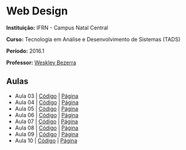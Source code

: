 # Web Design

**Instituição:** IFRN - Campus Natal Central

**Curso:** Tecnologia em Análise e Desenvolvimento de Sistemas (TADS)

**Período:** 2016.1

**Professor:** [Weskley Bezerra](https://github.com/weskleymb)

## Aulas
- Aula 03 | [Código](/atividades/aula-03) | [Página](http://chico.postero.com.br/web-design/atividades/aula-03)
- Aula 04 | [Código](/atividades/aula-04) | [Página](http://chico.postero.com.br/web-design/atividades/aula-04)
- Aula 05 | [Código](/atividades/aula-05) | [Página](http://chico.postero.com.br/web-design/atividades/aula-05)
- Aula 06 | [Código](/atividades/aula-06) | [Página](http://chico.postero.com.br/web-design/atividades/aula-06)
- Aula 07 | [Código](/atividades/aula-07) | [Página](http://chico.postero.com.br/web-design/atividades/aula-07)
- Aula 08 | [Código](/atividades/aula-08) | [Página](http://chico.postero.com.br/web-design/atividades/aula-08)
- Aula 09 | [Código](/atividades/aula-09) | [Página](http://chico.postero.com.br/web-design/atividades/aula-09)
- Aula 10 | [Código](/atividades/aula-10) | [Página](http://chico.postero.com.br/web-design/atividades/aula-10)
